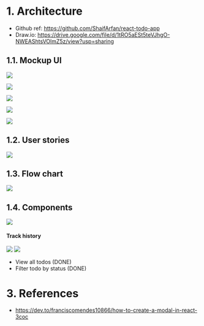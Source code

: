 # 1. Architecture

- Github ref: https://github.com/ShaifArfan/react-todo-app
- Draw.io: https://drive.google.com/file/d/1tRO5aESt5teVJhgO-NWEAShtsVOlmZ5z/view?usp=sharing

## 1.1. Mockup UI

![](./public/static/images/2023-06-03-21-18-18.png)

![](./public/static/images/2023-06-03-21-18-47.png)

![](./public/static/images/2023-06-03-21-19-04.png)

![](./public/static/images/2023-06-03-21-19-50.png)

![](./public/static/images/2023-06-03-21-20-03.png)

## 1.2. User stories

![](./public/static/images/2023-06-03-21-20-33.png)

## 1.3. Flow chart

![](./public/static/images/2023-06-03-21-21-15.png)

## 1.4. Components

![](./public/static/images/2023-06-03-21-21-47.png)

#### Track history

![](./public/static/images/2023-06-06-00-00-59.png)
![](./public/static/images/2023-06-06-21-50-40.png)

- View all todos (DONE)
- Filter todo by status (DONE)

# 3. References

- https://dev.to/franciscomendes10866/how-to-create-a-modal-in-react-3coc
